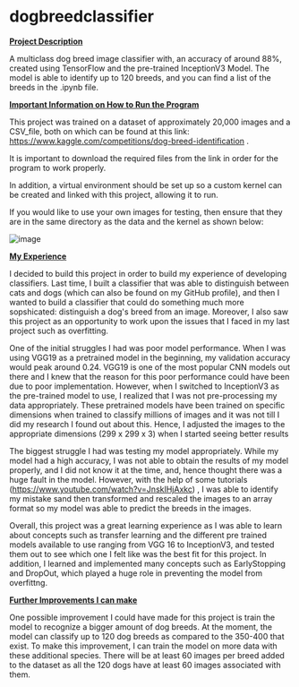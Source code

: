 # dogbreedclassifier

<ins>**Project Description**<ins>

A multiclass dog breed image classifier with, an accuracy of around 88%, created using TensorFlow and the pre-trained InceptionV3 Model. The model is able to identify up to 120 breeds, and you can find a list of the breeds in the .ipynb file.


<ins>**Important Information on How to Run the Program**<ins>

This project was trained on a dataset of approximately 20,000 images and a CSV_file, both on which can be found at this link: https://www.kaggle.com/competitions/dog-breed-identification . 

It is important to download the required files from the link in order for the program to work properly.

In addition, a virtual environment should be set up so a custom kernel can be created and linked with this project, allowing it to run.

If you would like to use your own images for testing, then ensure that they are in the same directory as the data and the kernel as shown below: 

![image](https://github.com/dkaul09/dogbreedclassifier/assets/111927365/c85375f4-39f7-44ae-9c1c-18b5df289099)


<ins>**My Experience**<ins>

I decided to build this project in order to build my experience of developing classifiers. Last time, I built a classifier that was able to distinguish between cats and dogs (which can also be found on my GitHub profile), and then I wanted to build a classifier that could do something much more sopshicated: distinguish a dog's breed from an image. Moreover, I also saw this project as an opportunity to work upon the issues that I faced in my last project such as overfitting.

One of the initial struggles I had was poor model performance. When I was using VGG19 as a pretrained model in the beginning, my validation accuracy would peak around 0.24. VGG19 is one of the most popular CNN models out there and I knew that the reason for this poor performance could have been due to poor implementation. However, when I switched to InceptionV3 as the pre-trained model to use, I realized that I was not pre-processing my data appropriately. These pretrained models have been trained on specific dimensions when trained to classify millions of images and it was not till I did my research I found out about this. Hence, I adjusted the images to the appropriate dimensions (299 x 299 x 3) when I started seeing better results

The biggest struggle I had was testing my model appropriately. While my model had a high accuracy, I was not able to obtain the results of my model properly, and I did not know it at the time, and, hence thought there was a huge fault in the model. However, with the help of some tutorials (https://www.youtube.com/watch?v=JnskIHjAxkc) , I was able to identify my mistake sand then transformed and rescaled the images to an array format so my model was able to predict the breeds in the images.

Overall, this project was a great learning experience as I was able to learn about concepts such as transfer learning and the different pre trained models available to use ranging from VGG 16 to InceptionV3, and tested them out to see which one I felt like was the best fit for this project. In addition, I learned and implemented many concepts such as EarlyStopping and DropOut, which played a huge role in preventing the model from overfittng.


<ins>**Further Improvements I can make**<ins>

One possible improvement I could have made for this project is train the model to recognize a bigger amount of dog breeds. At the moment, the model can classify up to 120 dog breeds as compared to the 350-400 that exist. To make this improvement, I can train the model on more data with these additional species. There will be at least 60 images per breed added to the dataset as all the 120 dogs have at least 60 images associated with them.




